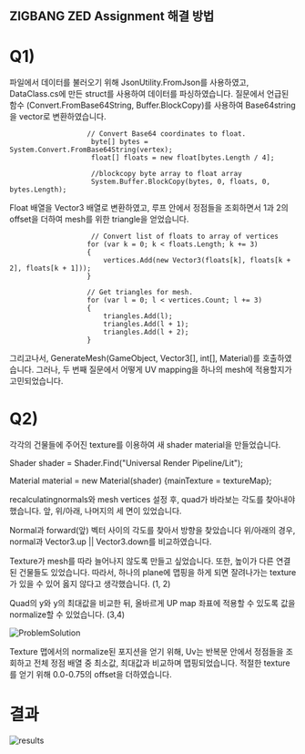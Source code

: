 ## ZIGBANG ZED Assignment 해결 방법 

# Q1)

파일에서 데이터를 불러오기 위해 JsonUtility.FromJson를 사용하였고, DataClass.cs에 만든 struct를 사용하여 데이터를 파싱하였습니다. 질문에서 언급된 함수 (Convert.FromBase64String, Buffer.BlockCopy)를 사용하여 Base64string을 vector로 변환하였습니다.

```
                   // Convert Base64 coordinates to float. 
                    byte[] bytes = System.Convert.FromBase64String(vertex);
                    float[] floats = new float[bytes.Length / 4];
 
                    //blockcopy byte array to float array 
                    System.Buffer.BlockCopy(bytes, 0, floats, 0, bytes.Length);
```
Float 배열을 Vector3 배열로 변환하였고, 루프 안에서 정점들을 조회하면서  1과 2의 offset을 더하여 mesh를 위한 triangle을 얻었습니다.
 
 ```
                     // Convert list of floats to array of vertices
                    for (var k = 0; k < floats.Length; k += 3)
                    {
                        vertices.Add(new Vector3(floats[k], floats[k + 2], floats[k + 1]));
                    }

                    // Get triangles for mesh.
                    for (var l = 0; l < vertices.Count; l += 3)
                    {
                        triangles.Add(l);
                        triangles.Add(l + 1);
                        triangles.Add(l + 2);
                    }
```
그리고나서, GenerateMesh(GameObject, Vector3[], int[], Material)를 호출하였습니다. 그러나, 두 번째 질문에서 어떻게 UV mapping을 하나의 mesh에 적용할지가 고민되었습니다.

# Q2)

각각의 건물들에 주어진 texture를 이용하여 새 shader material을 만들었습니다.
 
Shader shader = Shader.Find("Universal Render Pipeline/Lit");
 
Material material = new Material(shader) {mainTexture = textureMap};

recalculatingnormals와 mesh vertices 설정 후, quad가 바라보는 각도를 찾아내야 했습니다.
앞, 위/아래, 나머지의 세 면이 있었습니다.
 
Normal과 forward(앞) 벡터 사이의 각도를 찾아서 방향을 찾았습니다
위/아래의 경우, normal과 Vector3.up || Vector3.down를 비교하였습니다.
 
Texture가 mesh를 따라 늘어나지 않도록 만들고 싶었습니다. 또한, 높이가 다른 연결된 건물들도 있었습니다. 따라서, 하나의 plane에 맵핑을 하게 되면 잘려나가는 texture가 있을 수 있어 옳지 않다고 생각했습니다. (1, 2)
 
Quad의 y와 y의 최대값을 비교한 뒤, 올바르게 UP map 좌표에 적용할 수 있도록 값을 normalize할 수 있었습니다. (3,4)

![ProblemSolution](https://imgur.com/viq6UuC)

Texture 맵에서의 normalize된 포지션을 얻기 위해, Uv는 반복문 안에서 정점들을 조회하고 전체 정점 배열 중 최소값, 최대값과 비교하며 맵핑되었습니다. 적절한 texture를 얻기 위해 0.0-0.75의 offset을 더하였습니다.

# 결과 
![results](https://imgur.com/sxkkBIO)


